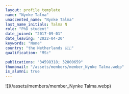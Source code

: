 ```yaml
---
layout: profile_template
name: "Nynke Talma"
unaccented_name: "Nynke Talma"
last_name_initials: Talma N
role: "PhD student"
date_joined: "2017-09-01"
date_leaving: "2022-04-20"
keywords: "None"
country: "the Netherlands 🇳🇱"
qualification: "MSc"

publications: "34598318; 32800659"
thumbnail: "/assets/members/member_Nynke Talma.webp"
is_alumni: true
---
```


 ![](/assets/members/member_Nynke Talma.webp)

 
